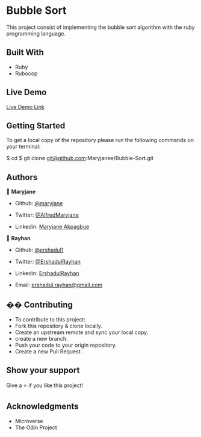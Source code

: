 # Bubble Sort

This project consist of implementing the bubble sort algorithm with the ruby programming language. 


## Built With

- Ruby
- Rubocop
 

## Live Demo

[Live Demo Link](https://repl.it/@MaryjaneA/DazzlingPolishedIdentifier#main.rb)
​

## Getting Started

To get a local copy of the repository please run the following commands on your terminal:

$ cd <folder>
$ git clone git@github.com:Maryjanee/Bubble-Sort.git
​

## Authors

👤 **Maryjane**

- Github: [@maryjane](https://github.com/maryjanee)

- Twitter: [@AlfredMaryjane](https://twitter.com/AlfredMaryjane)

- Linkedin: [Maryjane Akpagbue](https://www.linkedin.com/in/maryjane-akpagbue-1500b7173/)

👤 **Rayhan**
​
- Github: [@ershadul1](https://github.com/ershadul1)

- Twitter: [@ErshadulRayhan](https://twitter.com/ErshadulRayhan)

- Linkedin: [ErshadulRayhan](https://www.linkedin.com/in/ershadul-hakim-rayhan-a5a17649/)
- Email:  ershadul.rayhan@gmail.com
  ​

## �� Contributing

- To contribute to this project:
- Fork this repository & clone locally.
- Create an upstream remote and sync your local copy.
- create a new branch.
- Push your code to your origin repository.
- Create a new Pull Request .

## Show your support

Give a ⭐️ if you like this project!
​

## Acknowledgments

- Microverse
- The Odin Project